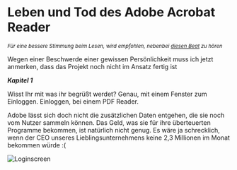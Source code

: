 # Leben und Tod des Adobe Acrobat Reader
<sub>_Für eine bessere Stimmung beim Lesen, wird empfohlen, nebenbei [diesen Beat](URL 'https://youtu.be/m4vf6v9mV-w') zu hören_</sub>

Wegen einer Beschwerde einer gewissen Persönlichkeit muss ich jetzt anmerken, dass das Projekt noch nicht im Ansatz fertig ist

**_Kapitel 1_**

Wisst Ihr mit was ihr begrüßt werdet? Genau, mit einem Fenster zum Einloggen. Einloggen, bei einem PDF Reader.  

Adobe lässt sich doch nicht die zusätzlichen Daten entgehen, die sie noch vom Nutzer sammeln können. Das Geld, was sie für ihre überteuerten Programme bekommen, ist natürlich nicht genug. Es wäre ja schrecklich, wenn der CEO unseres Lieblingsunternehmens keine 2,3 Millionen im Monat bekommen würde :( 

![Loginscreen](https://github.com/JustIwanII/acrobat-reader-zerstoerung/blob/main/Archiv/Bilder/image1.png)
